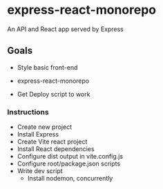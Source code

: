 # express-react-monorepo

An API and React app served by Express

## Goals

-  Style basic front-end
-  express-react-monorepo

-  Get Deploy script to work

### Instructions

-  Create new project
-  Install Express
-  Create Vite react project
-  Install React dependencies
-  Configure dist output in vite.config.js
-  Configure root/package.json scripts
-  Write dev script
   -  Install nodemon, concurrently
